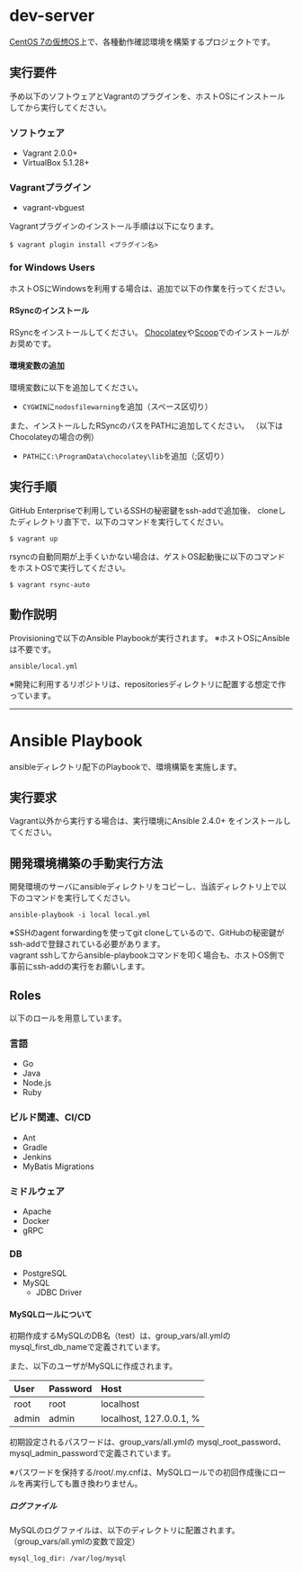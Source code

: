 # dev-server

[CentOS 7の仮想OS](https://atlas.hashicorp.com/centos/boxes/7)上で、各種動作確認環境を構築するプロジェクトです。


## 実行要件

予め以下のソフトウェアとVagrantのプラグインを、ホストOSにインストールしてから実行してください。

### ソフトウェア

- Vagrant 2.0.0+
- VirtualBox 5.1.28+

### Vagrantプラグイン

- vagrant-vbguest
<!-- - vagrant-reload -->

Vagrantプラグインのインストール手順は以下になります。

    $ vagrant plugin install <プラグイン名>


### for Windows Users

ホストOSにWindowsを利用する場合は、追加で以下の作業を行ってください。

#### RSyncのインストール

RSyncをインストールしてください。
[Chocolatey](https://chocolatey.org/)や[Scoop](http://scoop.sh/)でのインストールがお奨めです。


#### 環境変数の追加

環境変数に以下を追加してください。

- ```CYGWIN```に```nodosfilewarning```を追加（スペース区切り）

また、インストールしたRSyncのパスをPATHに追加してください。
（以下はChocolateyの場合の例）

- ```PATH```に```C:\ProgramData\chocolatey\lib```を追加（;区切り）


## 実行手順

GitHub Enterpriseで利用しているSSHの秘密鍵をssh-addで追加後、
cloneしたディレクトリ直下で、以下のコマンドを実行してください。

    $ vagrant up

rsyncの自動同期が上手くいかない場合は、ゲストOS起動後に以下のコマンドをホストOSで実行してください。

    $ vagrant rsync-auto


## 動作説明

Provisioningで以下のAnsible Playbookが実行されます。
※ホストOSにAnsibleは不要です。

    ansible/local.yml

※開発に利用するリポジトリは、repositoriesディレクトリに配置する想定で作っています。


----
# Ansible Playbook

ansibleディレクトリ配下のPlaybookで、環境構築を実施します。


## 実行要求

Vagrant以外から実行する場合は、実行環境にAnsible 2.4.0+ をインストールしてください。


## 開発環境構築の手動実行方法

開発環境のサーバにansibleディレクトリをコピーし、当該ディレクトリ上で以下のコマンドを実行してください。

    ansible-playbook -i local local.yml

※SSHのagent forwardingを使ってgit cloneしているので、GitHubの秘密鍵がssh-addで登録されている必要があります。  
vagrant sshしてからansible-playbookコマンドを叩く場合も、ホストOS側で事前にssh-addの実行をお願いします。


## Roles

以下のロールを用意しています。

### 言語

- Go
- Java
- Node.js
- Ruby


### ビルド関連、CI/CD

- Ant
- Gradle
- Jenkins
- MyBatis Migrations


### ミドルウェア

- Apache
- Docker
- gRPC


### DB

- PostgreSQL
- MySQL
  - JDBC Driver


#### MySQLロールについて

初期作成するMySQLのDB名（test）は、group_vars/all.ymlのmysql_first_db_nameで定義されています。

また、以下のユーザがMySQLに作成されます。

| User   | Password  | Host      |
| :----- | :-------- | :-------- |
| root   | root      | localhost |
| admin  | admin     | localhost, 127.0.0.1, % |

初期設定されるパスワードは、group_vars/all.ymlの
mysql_root_password、mysql_admin_passwordで定義されています。

※パスワードを保持する/root/.my.cnfは、MySQLロールでの初回作成後にロールを再実行しても置き換わりません。


##### ログファイル

MySQLのログファイルは、以下のディレクトリに配置されます。（group_vars/all.ymlの変数で設定）

    mysql_log_dir: /var/log/mysql
